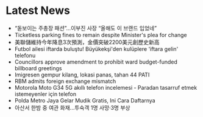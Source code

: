 # Latest News
-  “돋보이는 주총장 패션”…이부진 사장 “올해도 이 브랜드 입었네”
-  Ticketless parking fines to remain despite Minister's plea for change
-  美聯儲維持今年降息3次預測，金價突破2200美元創歷史新高
-  Futbol ailesi iftarda buluştu! Büyükekşi'den kulüplere 'iftara gelin' telefonu
-  Councillors approve amendment to prohibit ward budget-funded billboard greetings
-  Imigresen gempur kilang, lokasi panas, tahan 44 PATI
-  RBM admits foreign exchange mismatch
-  Motorola Moto G34 5G akıllı telefon incelemesi - Paradan tasarruf etmek istemeyenler için telefon
-  Polda Metro Jaya Gelar Mudik Gratis, Ini Cara Daftarnya
-  아산서 한밤 중 여관 화재...투숙객 1명 사망·3명 부상
